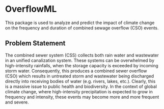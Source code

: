 # OverflowML

This package is used to analyze and predict the impact of climate change on the frequency and duration of combined sewage overflow (CSO) events.

## Problem Statement

The combined sewer system (CSS) collects both rain water and wastewater in an unified canalization system. These systems can be overwhelmed by high-intensity rainfalls, when the storage capacity is exceeded by incoming storm water. Consequently, this produces a combined sewer overflow (CSO) which results in untreated storm and wastewater being discharged directly into receiving bodies of water (e.g. rivers, lakes, etc.). Clearly, this is a massive issue to public health and biodiversity.
In the context of global climate change, where high-intensity precipitation is expected to grow in frequency and intensity, these events may become more and more frequent and severe.
